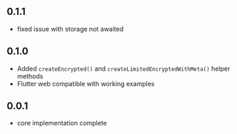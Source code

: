 ## 0.1.1
- fixed issue with storage not awaited

## 0.1.0
* Added `createEncrypted()` and `createLimitedEncryptedWithMeta()` helper methods
* Flutter web compatible with working examples

## 0.0.1
* core implementation complete